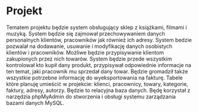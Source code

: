 # Projekt
Tematem projektu będzie system obsługujący sklep z książkami, filmami i muzyką.
System będzie się zajmował przechowywaniem danych personalnych klientów, pracowników jak również ich adresy. System bedzie pozwalał na dodawanie, usuwanie i modyfikację danych osobistych klientów i pracowników.
Możliwe będzie przypisywanie klientom zakupionych przez nich towarów. 
System będzie przede wszystkim kontrolował kto kupił dany produkt, przypisywał odpowiednie informacje na ten temat, jaki pracownik mu sprzedał dany towar. Będzie gromadził także wszystkie potrzebne informację do wyeksportowania na fakturę.
Tabele które planuję umieścić w projekcie: klienci, pracownicy, towary, kategorie, faktury, adresy, autorzy.
Będzie to relacyjna baza danych.
Będę korzystał z narzędzia phpMyAdmin do stworzenia i obsługi systemu zarządzania bazami danych MySQL.
